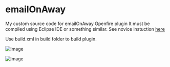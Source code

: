 # emailOnAway
My custom source code for emailOnAway Openfire plugin
It must be compiled using Eclipse IDE or something similar.
See novice instuction [here](https://discourse.igniterealtime.org/t/messages-sent-to-email/61530/10)

Use build.xml in build folder to build plugin.

![image](https://user-images.githubusercontent.com/37434652/214868791-337d34f5-7127-4adc-a903-4ad840ad8d8a.png)

![image](https://user-images.githubusercontent.com/37434652/214868944-3998e0cb-4837-4f69-9c15-4f9dcb1f38cc.png)

